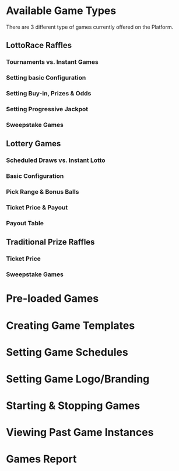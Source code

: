 <!-- TITLE: Games -->
<!-- SUBTITLE: A quick summary of Games -->

# Available Game Types

There are 3 different type of games currently offered on the Platform.

## LottoRace Raffles

### Tournaments vs. Instant Games

### Setting basic Configuration

### Setting Buy-in, Prizes & Odds

### Setting Progressive Jackpot

### Sweepstake Games

## Lottery Games

### Scheduled Draws vs. Instant Lotto
### Basic Configuration
### Pick Range & Bonus Balls
### Ticket Price & Payout
### Payout Table

## Traditional Prize Raffles

### Ticket Price
### Sweepstake Games

# Pre-loaded Games
# Creating Game Templates
# Setting Game Schedules
# Setting Game Logo/Branding
# Starting & Stopping Games
# Viewing Past Game Instances
# Games Report






